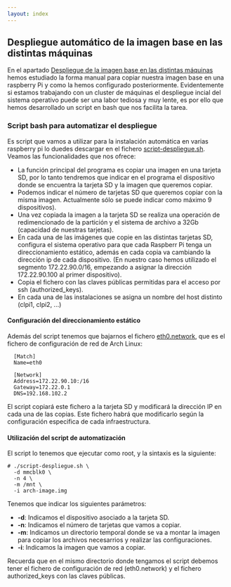 ```yaml
---
layout: index
---
```


## Despliegue automático de la imagen base en las distintas máquinas

En el apartado [Despliegue de la imagen base en las distintas máquinas](instalacion) hemos estudiado la forma manual para copiar nuestra imagen base en una raspberry Pi y como la hemos configurado posteriormente. Evidentemente si estamos trabajando con un cluster de máquinas el despliegue incial del sistema operativo puede ser una labor tediosa y muy lente, es por ello que hemos desarrollado un script en bash que nos facilita la tarea.

### Script bash para automatizar el despliegue

Es script que vamos a utilizar para la instalación automática en varias raspberry pi lo duedes descargar en el fichero [script-despliegue.sh](https://raw.githubusercontent.com/iesgn/cluster_raspberrypi/gh-pages/script/scipt-despliegue.sh). Veamos las funcionalidades que nos ofrece:

* La función principal del programa es copiar una imagen en una tarjeta SD, por lo tanto tendremos que indicar en el programa el dispositivo donde se encuentra la tarjeta SD y la imagen que queremos copiar.
* Podemos indicar el número de tarjetas SD que queremos copiar con la misma imagen. Actualmente sólo se puede indicar como máximo 9 dispositivos).
* Una vez copiada la imagen a la tarjeta SD se realiza una operación de redimencionado de la partición y el sistema de archivo a 32Gb (capacidad de nuestras tarjetas).
* En cada una de las imágenes que copie en las distintas tarjetas SD, configura el sistema operativo para que cada Raspberr Pi tenga un direccionamiento estático, además en cada copia va cambiando la dirección ip de cada dispositivo. (En nuestro caso hemos utilizado el segmento 172.22.90.0/16, empezando a asignar la dirección 172.22.90.100 al primer dispositivo).
* Copia el fichero con las claves públicas permitidas para el acceso por ssh (authorized_keys).
* En cada una de las instalaciones se asigna un nombre del host distinto (clpi1, clpi2, ...)

#### Configuración del direccionamiento estático

Además del script tenemos que bajarnos el fichero [eth0.network](https://raw.githubusercontent.com/iesgn/cluster_raspberrypi/gh-pages/script/eth0.network), que es el fichero de configuración de red de Arch Linux:

      [Match]
      Name=eth0      

      [Network]
      Address=172.22.90.10:/16
      Gateway=172.22.0.1
      DNS=192.168.102.2

El script copiará este fichero a la tarjeta SD y modificará la dirección IP en cada una de las copias. Este fichero habrá que modificarlo según la configuración especifica de cada infraestructura.

#### Utilización del script de automatización

El script lo tenemos que ejecutar como root, y la sintaxis es la siguiente:

	# ./script-despliegue.sh \
	  -d mmcblk0 \         
	  -n 4 \
	  -m /mnt \
	  -i arch-image.img

Tenemos que indicar los siguientes parámetros:

* **-d**: Indicamos el dispositivo asociado a la tarjeta SD.
* **-n**: Indicamos el número de tarjetas que vamos a copiar.
* **-m**: Indicamos un directorio temporal donde se va a montar la imagen para copiar los archivos necesarrios y realizar las configuraciones.
* **-i**: Indicamos la imagen que vamos a copiar.

Recuerda que en el mismo directorio donde tengamos el script debemos tener el fichero de configuración de red (eth0.network) y el fichero authorized_keys con las claves públicas.


